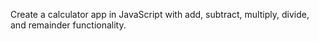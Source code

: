 Create a calculator app in JavaScript with add, subtract, multiply, divide, and remainder functionality.